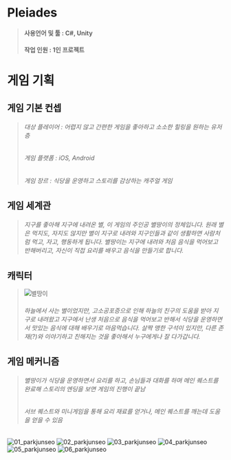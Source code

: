 # Pleiades

> #### 사용언어 및 툴 : C#, Unity
> #### 작업 인원 : 1인 프로젝트
#
#
# 게임 기획
## 게임 기본 컨셉
> ###### 대상 플레이어 : 어렵지 않고 간편한 게임을 좋아하고 소소한 힐링을 원하는 유저층
> ###### 게임 플랫폼 : iOS, Android
> ###### 게임 장르 : 식당을 운영하고 스토리를 감상하는 캐주얼 게임

## 게임 세계관
> ###### 지구를 좋아해 지구에 내려온 별, 이 게임의 주인공 별땅이의 정체입니다. 원래 별은 먹지도, 자지도 않지만 별이 지구로 내려와 지구인들과 같이 생활하면 사람처럼 먹고, 자고, 행동하게 됩니다. 별땅이는 지구에 내려와 처음 음식을 먹어보고 반해버리고, 자신이 직접 요리를 배우고 음식을 만들기로 합니다.

## 캐릭터
> ![별땅이](https://user-images.githubusercontent.com/75113789/101164123-0868e680-3678-11eb-8e91-a587d40d0d83.png)
> ###### 하늘에서 사는 별이었지만, 고소공포증으로 인해 하늘의 친구의 도움을 받아 지구로 내려왔고 지구에서 난생 처음으로 음식을 먹어보고 반해서 식당을 운영하면서 맛있는 음식에 대해 배우기로 마음먹습니다. 살짝 맹한 구석이 있지만, 다른 존재(?)와 이야기하고 친해지는 것을 좋아해서 누구에게나 잘 다가갑니다.

## 게임 메커니즘
> ###### 별땅이가 식당을 운영하면서 요리를 하고, 손님들과 대화를 하며 메인 퀘스트를 완료해 스토리의 엔딩을 보면 게임의 진행이 끝남
> ###### 서브 퀘스트와 미니게임을 통해 요리 재료를 얻거나, 메인 퀘스트를 깨는데 도움을 얻을 수 있음

![01_parkjunseo](https://user-images.githubusercontent.com/75113789/101164574-8d540000-3678-11eb-9453-d4d1fe8fcaae.png)
![02_parkjunseo](https://user-images.githubusercontent.com/75113789/101164577-8f1dc380-3678-11eb-808c-a94147d31d51.PNG)
![03_parkjunseo](https://user-images.githubusercontent.com/75113789/101164579-8f1dc380-3678-11eb-84bd-ec63756524e0.PNG)
![04_parkjunseo](https://user-images.githubusercontent.com/75113789/101164580-8fb65a00-3678-11eb-94d6-2fe6bb56bf10.PNG)
![05_parkjunseo](https://user-images.githubusercontent.com/75113789/101164581-904ef080-3678-11eb-84e9-f408485d2e42.PNG)
![06_parkjunseo](https://user-images.githubusercontent.com/75113789/101164583-904ef080-3678-11eb-866c-cb89a1c44b36.PNG)

